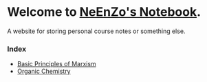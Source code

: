 # Welcome to [NeEnZo's Notebook](https://neenzo.github.io/notes/).

A website for storing personal course notes or something else.

### Index

- [Basic Principles of Marxism](Basic%20Principles%20of%20Marxism.md)  
- [Organic Chemistry](Organic%20Chemistry.md) 

